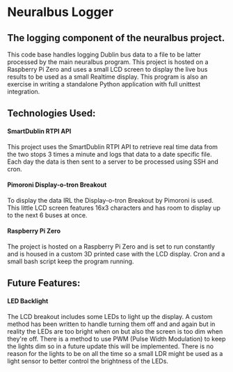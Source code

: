 # Neuralbus Logger
## The logging component of the neuralbus project.

This code base handles logging Dublin bus data to a file to be latter processed by the main neuralbus program. This project is hosted on a Raspberry Pi Zero and uses a small LCD screen to display the live bus results to be used as a small Realtime display. This program is also an exercise in writing a standalone Python application with full unittest integration.

## Technologies Used:

#### SmartDublin RTPI API

This project uses the SmartDublin RTPI API to retrieve real time data from the two stops 3 times a minute and logs that data to a date specific file. Each day the data is then sent to a server to be processed using SSH and cron.

#### Pimoroni Display-o-tron Breakout

To display the data IRL the Display-o-tron Breakout by Pimoroni is used. This little LCD screen features 16x3 characters and has room to display up to the next 6 buses at once.

#### Raspberry Pi Zero

The project is hosted on a Raspberry Pi Zero and is set to run constantly and is housed in a custom 3D printed case with the LCD display. Cron and a small bash script keep the program running.

## Future Features:

#### LED Backlight

The LCD breakout includes some LEDs to light up the display. A custom method has been written to handle turning them off and and again but in reality the LEDs are too bright when on but also the screen is too dim when they're off. There is a method to use PWM (Pulse Width Modulation) to keep the lights dim so in a future update this will be implemented. There is no reason for the lights to be on all the time so a small LDR might be used as a light sensor to better control the brightness of the LEDs.